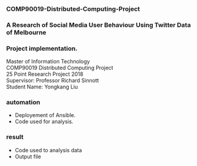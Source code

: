 ### COMP90019-Distributed-Computing-Project
### A Research of Social Media User Behaviour Using Twitter Data of Melbourne <br>
### Project implementation.

Master of Information Technology <br> 
COMP90019 Distributed Computing Project <br> 
25 Point Research Project  2018 <br> 
Supervisor: Professor Richard Sinnott <br> 
Student Name: Yongkang Liu <br> 

### automation
* Deployement of Ansible. <br>
* Code used for analysis. <br>

### result
* Code used to analysis data <br>
* Output file <br>



